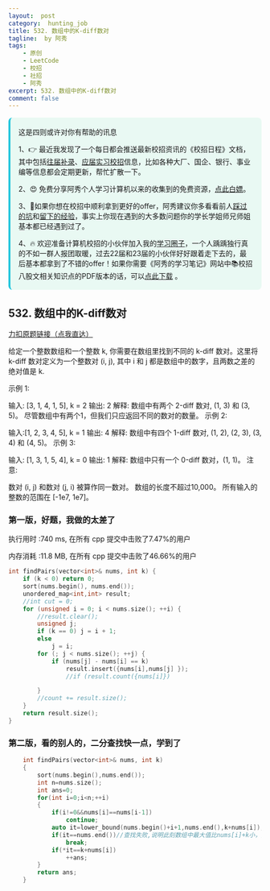 ```yaml
---
layout:  post
category:  hunting_job
title: 532. 数组中的K-diff数对
tagline:  by 阿秀
tags:
    - 原创
    - LeetCode
    - 校招
    - 社招
    - 阿秀
excerpt: 532. 数组中的K-diff数对
comment: false
---
```


<p id="数组中的数对"></p>



<div style="border-color: #24C6DC;
            background-color: #e9f9f3;         
            margin: 1rem 0;
        padding: .25rem 1rem;
        border-left-width: .3rem;
        border-left-style: solid;
        border-radius: .5rem;
        color: inherit;">
  <p>这是四则或许对你有帮助的讯息</p>
  <p>1、👉 最近我发现了一个每日都会推送最新校招资讯的《校招日程》文档，其中包括<a href="https://flowus.cn/ee50d5eb-3cd5-4f74-880e-95b215dd4ff2" target="_blank">往届补录</a>、<a href="https://flowus.cn/5f327c98-1e31-46c8-b86b-5ac6105e021f" target="_blank">应届实习校招</a>信息，比如各种大厂、国企、银行、事业编等信息都会定期更新，帮忙扩散一下。</p>  
  <p>2、😍
    免费分享阿秀个人学习计算机以来的收集到的免费资源，<a style="text-decoration: underline" href="/notes/07-resources/01-free/01-introduce.html" target="_blank">点此白嫖</a>。
  </p>
  <p>3、🚀如果你想在校招中顺利拿到更好的offer，阿秀建议你多看看前人<a style="text-decoration: underline" href="https://www.yuque.com/tuobaaxiu/httmmc/npg1k81zeq4wfpyz" target="_blank">踩过的坑</a>和<a style="text-decoration: underline"  target="_blank" href="https://www.yuque.com/tuobaaxiu/httmmc/gge9ppd0mbu2d3dp">留下的经验</a>，事实上你现在遇到的大多数问题你的学长学姐师兄师姐基本都已经遇到过了。
  </p>
  <p>4、🔥 欢迎准备计算机校招的小伙伴加入我的<a  style="text-decoration: underline" href="https://www.yuque.com/tuobaaxiu/httmmc/xg0otqvc17wfx4u9" target="_blank">学习圈子</a>，一个人踽踽独行真的不如一群人报团取暖，过去22届和23届的小伙伴好好跟着走下去的，最后基本都拿到了不错的offer！如果你需要《阿秀的学习笔记》网站中📚︎校招八股文相关知识点的PDF版本的话，可以<a style="text-decoration: underline" href="/notes/08-other/02-question.html#_5、如何下载阿秀的学习笔记内容pdf版本" target="_blank">点此下载</a> 。</p>   </div>




## 532. 数组中的K-diff数对



[力扣原题链接（点我直达）](https://leetcode-cn.com/problems/k-diff-pairs-in-an-array/)

给定一个整数数组和一个整数 k, 你需要在数组里找到不同的 k-diff 数对。这里将 k-diff 数对定义为一个整数对 (i, j), 其中 i 和 j 都是数组中的数字，且两数之差的绝对值是 k.

示例 1:

输入: [3, 1, 4, 1, 5], k = 2
输出: 2
解释: 数组中有两个 2-diff 数对, (1, 3) 和 (3, 5)。
尽管数组中有两个1，但我们只应返回不同的数对的数量。
示例 2:

输入:[1, 2, 3, 4, 5], k = 1
输出: 4
解释: 数组中有四个 1-diff 数对, (1, 2), (2, 3), (3, 4) 和 (4, 5)。
示例 3:

输入: [1, 3, 1, 5, 4], k = 0
输出: 1
解释: 数组中只有一个 0-diff 数对，(1, 1)。
注意:

数对 (i, j) 和数对 (j, i) 被算作同一数对。
数组的长度不超过10,000。
所有输入的整数的范围在 [-1e7, 1e7]。



### 第一版，好题，我做的太差了

执行用时 :740 ms, 在所有 cpp 提交中击败了7.47%的用户

内存消耗 :11.8 MB, 在所有 cpp 提交中击败了46.66%的用户



```c++
int findPairs(vector<int>& nums, int k) {
	if (k < 0) return 0;
	sort(nums.begin(), nums.end());
	unordered_map<int,int> result;
	//int cut = 0;
	for (unsigned i = 0; i < nums.size(); ++i) {
		//result.clear();
		unsigned j;
		if (k == 0) j = i + 1;
		else
			j = i;
		for (; j < nums.size(); ++j) {
			if (nums[j] - nums[i] == k)
				result.insert({nums[i],nums[j] });
				//if (result.count({nums[i]})

		}
		//count += result.size();
	}
	return result.size();
}

```





### 第二版，看的别人的，二分查找快一点，学到了

```c++
    int findPairs(vector<int>& nums, int k) 
    {
        sort(nums.begin(),nums.end());
        int n=nums.size();
        int ans=0;
        for(int i=0;i<n;++i)
        {
            if(i!=0&&nums[i]==nums[i-1])
                continue;
            auto it=lower_bound(nums.begin()+i+1,nums.end(),k+nums[i]);
            if(it==nums.end())//查找失败,说明此刻数组中最大值比nums[i]+k小，因此无需再进行查找,这一步很关键
                break;
            if(*it==k+nums[i])
                ++ans;
        }
        return ans;
    }


```

<p id="长按键入"></p>



